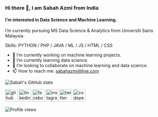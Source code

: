 ### Hi there 👋, I am Sabah Azmi from India
#### I’m interested in Data Science and Machine Learning. 
I’m currently pursuing MS Data Science & Analytics from Universiti Sains Malaysia.

Skills: PYTHON / PHP / JAVA / ML / JS / HTML / CSS

- 🔭 I’m currently working on machine learning projects. 
- 🌱 I’m currently learning data science.
- 👯 I’m looking to collaborate on machine learning and data science.
- 📫 How to reach me: sabahazmi@live.com 

![Sabah's GitHub stats](https://github-readme-stats.vercel.app/api?username=sabahazmi&count_private=true&show_icons=true&theme=radical)

[<img src='https://cdn.jsdelivr.net/npm/simple-icons@3.0.1/icons/github.svg' alt='github' height='40'>](https://github.com/sabahazmi)  [<img src='https://cdn.jsdelivr.net/npm/simple-icons@3.0.1/icons/linkedin.svg' alt='linkedin' height='40'>](https://www.linkedin.com/in/sabahazmi/)  [<img src='https://cdn.jsdelivr.net/npm/simple-icons@3.0.1/icons/facebook.svg' alt='facebook' height='40'>](https://www.facebook.com/sabahazmi)  [<img src='https://cdn.jsdelivr.net/npm/simple-icons@3.0.1/icons/instagram.svg' alt='instagram' height='40'>](https://www.instagram.com/sabah_azmi/)  [<img src='https://cdn.jsdelivr.net/npm/simple-icons@3.0.1/icons/twitter.svg' alt='twitter' height='40'>](https://twitter.com/sabahazmisays)  [<img src='https://cdn.jsdelivr.net/npm/simple-icons@3.0.1/icons/codepen.svg' alt='codepen' height='40'>](https://codepen.io/sabahazmi)  

 

![Profile views](https://gpvc.arturio.dev/sabahazmi)  
